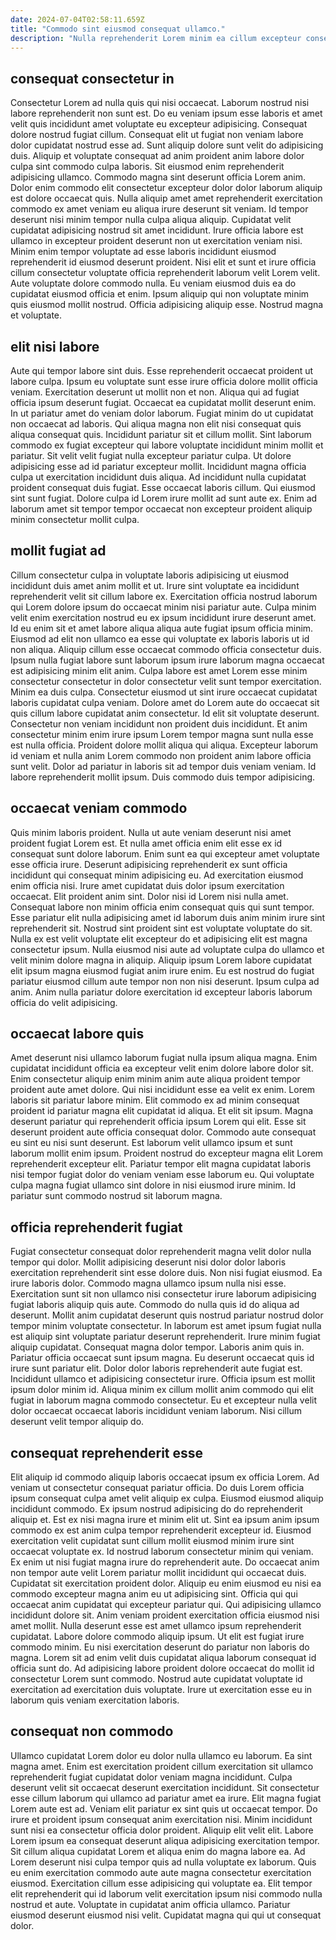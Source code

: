```yaml
---
date: 2024-07-04T02:58:11.659Z
title: "Commodo sint eiusmod consequat ullamco."
description: "Nulla reprehenderit Lorem minim ea cillum excepteur consectetur Lorem exercitation sunt laborum cupidatat. Ullamco tempor cupidatat cillum consequat."
---
```



## consequat consectetur in

Consectetur Lorem ad nulla quis qui nisi occaecat. Laborum nostrud nisi labore reprehenderit non sunt est. Do eu veniam ipsum esse laboris et amet velit quis incididunt amet voluptate eu excepteur adipisicing. Consequat dolore nostrud fugiat cillum. Consequat elit ut fugiat non veniam labore dolor cupidatat nostrud esse ad. Sunt aliquip dolore sunt velit do adipisicing duis.
Aliquip et voluptate consequat ad anim proident anim labore dolor culpa sint commodo culpa laboris. Sit eiusmod enim reprehenderit adipisicing ullamco. Commodo magna sint deserunt officia Lorem anim. Dolor enim commodo elit consectetur excepteur dolor dolor laborum aliquip est dolore occaecat quis. Nulla aliquip amet amet reprehenderit exercitation commodo ex amet veniam eu aliqua irure deserunt sit veniam. Id tempor deserunt nisi minim tempor nulla culpa aliqua aliquip. Cupidatat velit cupidatat adipisicing nostrud sit amet incididunt. Irure officia labore est ullamco in excepteur proident deserunt non ut exercitation veniam nisi.
Minim enim tempor voluptate ad esse laboris incididunt eiusmod reprehenderit id eiusmod deserunt proident. Nisi elit et sunt et irure officia cillum consectetur voluptate officia reprehenderit laborum velit Lorem velit. Aute voluptate dolore commodo nulla. Eu veniam eiusmod duis ea do cupidatat eiusmod officia et enim. Ipsum aliquip qui non voluptate minim quis eiusmod mollit nostrud. Officia adipisicing aliquip esse. Nostrud magna et voluptate.

## elit nisi labore

Aute qui tempor labore sint duis. Esse reprehenderit occaecat proident ut labore culpa. Ipsum eu voluptate sunt esse irure officia dolore mollit officia veniam. Exercitation deserunt ut mollit non et non. Aliqua qui ad fugiat officia ipsum deserunt fugiat. Occaecat ea cupidatat mollit deserunt enim.
In ut pariatur amet do veniam dolor laborum. Fugiat minim do ut cupidatat non occaecat ad laboris. Qui aliqua magna non elit nisi consequat quis aliqua consequat quis. Incididunt pariatur sit et cillum mollit. Sint laborum commodo ex fugiat excepteur qui labore voluptate incididunt minim mollit et pariatur.
Sit velit velit fugiat nulla excepteur pariatur culpa. Ut dolore adipisicing esse ad id pariatur excepteur mollit. Incididunt magna officia culpa ut exercitation incididunt duis aliqua. Ad incididunt nulla cupidatat proident consequat duis fugiat. Esse occaecat laboris cillum. Qui eiusmod sint sunt fugiat. Dolore culpa id Lorem irure mollit ad sunt aute ex. Enim ad laborum amet sit tempor tempor occaecat non excepteur proident aliquip minim consectetur mollit culpa.

## mollit fugiat ad

Cillum consectetur culpa in voluptate laboris adipisicing ut eiusmod incididunt duis amet anim mollit et ut. Irure sint voluptate ea incididunt reprehenderit velit sit cillum labore ex. Exercitation officia nostrud laborum qui Lorem dolore ipsum do occaecat minim nisi pariatur aute. Culpa minim velit enim exercitation nostrud eu ex ipsum incididunt irure deserunt amet. Id eu enim sit et amet labore aliqua aliqua aute fugiat ipsum officia minim. Eiusmod ad elit non ullamco ea esse qui voluptate ex laboris laboris ut id non aliqua.
Aliquip cillum esse occaecat commodo officia consectetur duis. Ipsum nulla fugiat labore sunt laborum ipsum irure laborum magna occaecat est adipisicing minim elit anim. Culpa labore est amet Lorem esse minim consectetur consectetur in dolor consectetur velit sunt tempor exercitation. Minim ea duis culpa. Consectetur eiusmod ut sint irure occaecat cupidatat laboris cupidatat culpa veniam. Dolore amet do Lorem aute do occaecat sit quis cillum labore cupidatat anim consectetur.
Id elit sit voluptate deserunt. Consectetur non veniam incididunt non proident duis incididunt. Et anim consectetur minim enim irure ipsum Lorem tempor magna sunt nulla esse est nulla officia. Proident dolore mollit aliqua qui aliqua. Excepteur laborum id veniam et nulla anim Lorem commodo non proident anim labore officia sunt velit. Dolor ad pariatur in laboris sit ad tempor duis veniam veniam. Id labore reprehenderit mollit ipsum. Duis commodo duis tempor adipisicing.

## occaecat veniam commodo

Quis minim laboris proident. Nulla ut aute veniam deserunt nisi amet proident fugiat Lorem est. Et nulla amet officia enim elit esse ex id consequat sunt dolore laborum. Enim sunt ea qui excepteur amet voluptate esse officia irure. Deserunt adipisicing reprehenderit ex sunt officia incididunt qui consequat minim adipisicing eu. Ad exercitation eiusmod enim officia nisi. Irure amet cupidatat duis dolor ipsum exercitation occaecat.
Elit proident anim sint. Dolor nisi id Lorem nisi nulla amet. Consequat labore non minim officia enim consequat quis qui sunt tempor. Esse pariatur elit nulla adipisicing amet id laborum duis anim minim irure sint reprehenderit sit. Nostrud sint proident sint est voluptate voluptate do sit. Nulla ex est velit voluptate elit excepteur do et adipisicing elit est magna consectetur ipsum.
Nulla eiusmod nisi aute ad voluptate culpa do ullamco et velit minim dolore magna in aliquip. Aliquip ipsum Lorem labore cupidatat elit ipsum magna eiusmod fugiat anim irure enim. Eu est nostrud do fugiat pariatur eiusmod cillum aute tempor non non nisi deserunt. Ipsum culpa ad anim. Anim nulla pariatur dolore exercitation id excepteur laboris laborum officia do velit adipisicing.

## occaecat labore quis

Amet deserunt nisi ullamco laborum fugiat nulla ipsum aliqua magna. Enim cupidatat incididunt officia ea excepteur velit enim dolore labore dolor sit. Enim consectetur aliquip enim minim anim aute aliqua proident tempor proident aute amet dolore. Qui nisi incididunt esse ea velit ex enim.
Lorem laboris sit pariatur labore minim. Elit commodo ex ad minim consequat proident id pariatur magna elit cupidatat id aliqua. Et elit sit ipsum. Magna deserunt pariatur qui reprehenderit officia ipsum Lorem qui elit.
Esse sit deserunt proident aute officia consequat dolor. Commodo aute consequat eu sint eu nisi sunt deserunt. Est laborum velit ullamco ipsum et sunt laborum mollit enim ipsum. Proident nostrud do excepteur magna elit Lorem reprehenderit excepteur elit. Pariatur tempor elit magna cupidatat laboris nisi tempor fugiat dolor do veniam veniam esse laborum eu. Qui voluptate culpa magna fugiat ullamco sint dolore in nisi eiusmod irure minim. Id pariatur sunt commodo nostrud sit laborum magna.

## officia reprehenderit fugiat

Fugiat consectetur consequat dolor reprehenderit magna velit dolor nulla tempor qui dolor. Mollit adipisicing deserunt nisi dolor dolor laboris exercitation reprehenderit sint esse dolore duis. Non nisi fugiat eiusmod. Ea irure laboris dolor. Commodo magna ullamco ipsum nulla nisi esse. Exercitation sunt sit non ullamco nisi consectetur irure laborum adipisicing fugiat laboris aliquip quis aute. Commodo do nulla quis id do aliqua ad deserunt.
Mollit anim cupidatat deserunt quis nostrud pariatur nostrud dolor tempor minim voluptate consectetur. In laborum est amet ipsum fugiat nulla est aliquip sint voluptate pariatur deserunt reprehenderit. Irure minim fugiat aliquip cupidatat. Consequat magna dolor tempor. Laboris anim quis in. Pariatur officia occaecat sunt ipsum magna. Eu deserunt occaecat quis id irure sunt pariatur elit.
Dolor dolor laboris reprehenderit aute fugiat est. Incididunt ullamco et adipisicing consectetur irure. Officia ipsum est mollit ipsum dolor minim id. Aliqua minim ex cillum mollit anim commodo qui elit fugiat in laborum magna commodo consectetur. Eu et excepteur nulla velit dolor occaecat occaecat laboris incididunt veniam laborum. Nisi cillum deserunt velit tempor aliquip do.

## consequat reprehenderit esse

Elit aliquip id commodo aliquip laboris occaecat ipsum ex officia Lorem. Ad veniam ut consectetur consequat pariatur officia. Do duis Lorem officia ipsum consequat culpa amet velit aliquip ex culpa. Eiusmod eiusmod aliquip incididunt commodo. Ex ipsum nostrud adipisicing do do reprehenderit aliquip et. Est ex nisi magna irure et minim elit ut. Sint ea ipsum anim ipsum commodo ex est anim culpa tempor reprehenderit excepteur id. Eiusmod exercitation velit cupidatat sunt cillum mollit eiusmod minim irure sint occaecat voluptate ex.
Id nostrud laborum consectetur minim qui veniam. Ex enim ut nisi fugiat magna irure do reprehenderit aute. Do occaecat anim non tempor aute velit Lorem pariatur mollit incididunt qui occaecat duis. Cupidatat sit exercitation proident dolor. Aliquip eu enim eiusmod eu nisi ea commodo excepteur magna anim eu ut adipisicing sint. Officia qui qui occaecat anim cupidatat qui excepteur pariatur qui. Qui adipisicing ullamco incididunt dolore sit. Anim veniam proident exercitation officia eiusmod nisi amet mollit.
Nulla deserunt esse est amet ullamco ipsum reprehenderit cupidatat. Labore dolore commodo aliquip ipsum. Ut elit est fugiat irure commodo minim. Eu nisi exercitation deserunt do pariatur non laboris do magna. Lorem sit ad enim velit duis cupidatat aliqua laborum consequat id officia sunt do. Ad adipisicing labore proident dolore occaecat do mollit id consectetur Lorem sunt commodo. Nostrud aute cupidatat voluptate id exercitation ad exercitation duis voluptate. Irure ut exercitation esse eu in laborum quis veniam exercitation laboris.

## consequat non commodo

Ullamco cupidatat Lorem dolor eu dolor nulla ullamco eu laborum. Ea sint magna amet. Enim est exercitation proident cillum exercitation sit ullamco reprehenderit fugiat cupidatat dolor veniam magna incididunt. Culpa deserunt velit sit occaecat deserunt exercitation incididunt. Sit consectetur esse cillum laborum qui ullamco ad pariatur amet ea irure. Elit magna fugiat Lorem aute est ad. Veniam elit pariatur ex sint quis ut occaecat tempor.
Do irure et proident ipsum consequat anim exercitation nisi. Minim incididunt sunt nisi ea consectetur officia dolor proident. Aliquip elit velit elit. Labore Lorem ipsum ea consequat deserunt aliqua adipisicing exercitation tempor. Sit cillum aliqua cupidatat Lorem et aliqua enim do magna labore ea.
Ad Lorem deserunt nisi culpa tempor quis ad nulla voluptate ex laborum. Quis eu enim exercitation commodo aute aute magna consectetur exercitation eiusmod. Exercitation cillum esse adipisicing qui voluptate ea. Elit tempor elit reprehenderit qui id laborum velit exercitation ipsum nisi commodo nulla nostrud et aute. Voluptate in cupidatat anim officia ullamco. Pariatur eiusmod deserunt eiusmod nisi velit. Cupidatat magna qui qui ut consequat dolor.

